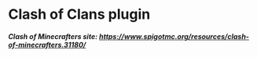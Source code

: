 # Clash of Clans plugin
##### Clash of Minecrafters site: https://www.spigotmc.org/resources/clash-of-minecrafters.31180/
